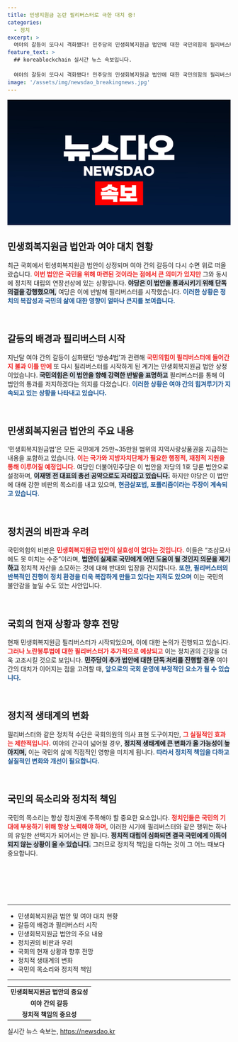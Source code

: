 ```yaml
---
title: 민생지원금 논란 필리버스터로 극한 대치 중!
categories:
  - 정치
excerpt: >
  여야의 갈등이 또다시 격화됐다! 민주당의 민생회복지원금 법안에 대한 국민의힘의 필리버스터가 시작되며 정치권은 긴장감으로 가득 차 있다. 25만원 지원금의 실효성 논란과 필리버스터의 연속성, 과연 이 상황의 결말은? 클릭해 상세한 소식을 확인하세요!
feature_text: >
  ## koreablockchain 실시간 뉴스 속보입니다.

  여야의 갈등이 또다시 격화됐다! 민주당의 민생회복지원금 법안에 대한 국민의힘의 필리버스터가 시작되며 정치권은 긴장감으로 가득 차 있다. 25만원 지원금의 실효성 논란과 필리버스터의 연속성, 과연 이 상황의 결말은? 클릭해 상세한 소식을 확인하세요!
image: '/assets/img/newsdao_breakingnews.jpg'
---
```


<p><img src="/assets/img/newsdao_breakingnews.jpg" alt="koreablockchain 속보" /></p>

<h2 data-ke-size="size26">민생회복지원금 법안과 여야 대치 현황</h2>

<p data-ke-size="size16">최근 국회에서 민생회복지원금 법안이 상정되며 여야 간의 갈등이 다시 수면 위로 떠올랐습니다. <b><span style="color: #ee2323;">이번 법안은 국민을 위해 마련된 것이라는 점에서 큰 의미가 있지만</span></b> 그와 동시에 정치적 대립의 연장선상에 있는 상황입니다. <b><span style="background-color: #21538527;">야당은 이 법안을 통과시키기 위해 단독 의결을 강행했으며,</span></b> 여당은 이에 반발해 필리버스터를 시작했습니다. <b><span style="color: #1a5490;">이러한 상황은 정치의 복잡성과 국민의 삶에 대한 영향이 얼마나 큰지를 보여줍니다.</span></b></p>

<p data-ke-size="size16">&nbsp;</p>

<h2 data-ke-size="size26">갈등의 배경과 필리버스터 시작</h2>

<p data-ke-size="size16">지난달 여야 간의 갈등이 심화됐던 ‘방송4법’과 관련해 <b><span style="color: #ee2323;">국민의힘이 필리버스터에 들어간 지 불과 이틀 만에</span></b> 또 다시 필리버스터를 시작하게 된 계기는 민생회복지원금 법안 상정이었습니다. <b><span style="background-color: #21538527;">국민의힘은 이 법안을 향해 강력한 반발을 표명하고</span></b> 필리버스터를 통해 이 법안의 통과를 저지하겠다는 의지를 다졌습니다. <b><span style="color: #1a5490;">이러한 상황은 여야 간의 힘겨루기가 지속되고 있는 상황을 나타내고 있습니다.</span></b></p>

<p data-ke-size="size16">&nbsp;</p>

<h2 data-ke-size="size26">민생회복지원금 법안의 주요 내용</h2>

<p data-ke-size="size16">‘민생회복지원금법’은 모든 국민에게 25만~35만원 범위의 지역사랑상품권을 지급하는 내용을 포함하고 있습니다. <b><span style="color: #ee2323;">이는 국가와 지방자치단체가 필요한 행정적, 재정적 지원을 통해 이루어질 예정입니다.</span></b> 여당인 더불어민주당은 이 법안을 자당의 1호 당론 법안으로 설정하며, <b><span style="background-color: #21538527;">이재명 전 대표의 총선 공약으로도 자리잡고 있습니다.</span></b> 하지만 야당은 이 법안에 대해 강한 비판의 목소리를 내고 있으며, <b><span style="color: #1a5490;">현금살포법, 포퓰리즘이라는 주장이 계속되고 있습니다.</span></b></p>

<p data-ke-size="size16">&nbsp;</p>

<h2 data-ke-size="size26">정치권의 비판과 우려</h2>

<p data-ke-size="size16">국민의힘의 비판은 <b><span style="color: #ee2323;">민생회복지원금 법안이 실효성이 없다는 것입니다.</span></b> 이들은 “조삼모사에도 못 미치는 수준”이라며, <b><span style="background-color: #21538527;">법안이 실제로 국민에게 어떤 도움이 될 것인지 의문을 제기하고</span></b> 정치적 자산을 소모하는 것에 대해 반대의 입장을 견지합니다. <b><span style="color: #1a5490;">또한, 필리버스터의 반복적인 진행이 정치 환경을 더욱 복잡하게 만들고 있다는 지적도 있으며</span></b> 이는 국민의 불안감을 높일 수도 있는 사안입니다.</p>

<p data-ke-size="size16">&nbsp;</p>

<h2 data-ke-size="size26">국회의 현재 상황과 향후 전망</h2>

<p data-ke-size="size16">현재 민생회복지원금 필리버스터가 시작되었으며, 이에 대한 논의가 진행되고 있습니다. <b><span style="color: #ee2323;">그러나 노란봉투법에 대한 필리버스터가 추가적으로 예상되고</span></b> 이는 정치권의 긴장을 더욱 고조시킬 것으로 보입니다. <b><span style="background-color: #21538527;">민주당이 추가 법안에 대한 단독 처리를 진행할 경우</span></b> 여야 간의 대치가 이어지는 점을 고려할 때, <b><span style="color: #1a5490;">앞으로의 국회 운영에 부정적인 요소가 될 수 있습니다.</span></b></p>

<p data-ke-size="size16">&nbsp;</p>

<h2 data-ke-size="size26">정치적 생태계의 변화</h2>

<p data-ke-size="size16">필리버스터와 같은 정치적 수단은 국회의원의 의사 표현 도구이지만, <b><span style="color: #ee2323;">그 실질적인 효과는 제한적입니다.</span></b> 여야의 간극이 넓어질 경우, <b><span style="background-color: #21538527;">정치적 생태계에 큰 변화가 올 가능성이 높아지며,</span></b> 이는 국민의 삶에 직접적인 영향을 미치게 됩니다. <b><span style="color: #1a5490;">따라서 정치적 책임을 다하고 실질적인 변화와 개선이 필요합니다.</span></b></p>

<p data-ke-size="size16">&nbsp;</p>

<h2 data-ke-size="size26">국민의 목소리와 정치적 책임</h2>

<p data-ke-size="size16">국민의 목소리는 항상 정치권에 주목해야 할 중요한 요소입니다. <b><span style="color: #ee2323;">정치인들은 국민의 기대에 부응하기 위해 항상 노력해야 하며,</span></b> 이러한 시기에 필리버스터와 같은 행위는 하나의 유일한 선택지가 되어서는 안 됩니다. <b><span style="background-color: #21538527;">정치적 대립이 심화되면 결국 국민에게 이득이 되지 않는 상황이 올 수 있습니다.</span></b> 그러므로 정치적 책임을 다하는 것이 그 어느 때보다 중요합니다.</p>

<p data-ke-size="size16">&nbsp;</p>

<p data-ke-size="size16">&nbsp;</p>

<p data-ke-size="size16">&nbsp;</p>

<hr>

<ul>
<li>민생회복지원금 법안 및 여야 대치 현황</li>
<li>갈등의 배경과 필리버스터 시작</li>
<li>민생회복지원금 법안의 주요 내용</li>
<li>정치권의 비판과 우려</li>
<li>국회의 현재 상황과 향후 전망</li>
<li>정치적 생태계의 변화</li>
<li>국민의 목소리와 정치적 책임</li>
</ul>

<hr>

<table>
<tr>
<td style="text-align: center; height: 17px;"><b>민생회복지원금 법안의 중요성</b></td>
</tr>
<tr>
<td style="text-align: center; height: 17px;"><b>여야 간의 갈등</b></td>
</tr>
<tr>
<td style="text-align: center; height: 17px;"><b>정치적 책임의 중요성</b></td>
</tr>
</table>
실시간 뉴스 속보는, <a href="https://newsdao.kr" rel="dofollow">https://newsdao.kr</a>


